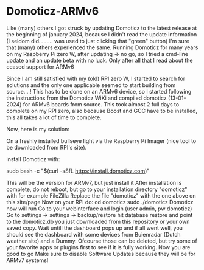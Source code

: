 # Domoticz-ARMv6

Like (many) others I got struck by updating Domoticz to the latest release at the beginning of january 2024, because I didn't read the update information
(I seldom did......... was used to just clicking that "green" button)
I'm sure that (many) others experienced the same.
Running Domoticz for many years on my Raspberry Pi zero W, after updating -> no go, so I tried a cmd-line update and an update beta with no luck.
Only after all that I read about the ceased support for ARMv6

Since I am still satisfied with my (old) RPI zero W, I started to search for solutions and the only one applicable seemed to start building from source....!
This has to be done on an ARMv6 device, so I started following the instructions from the Domoticz WiKi and compiled domoticz (13-01-2024) for ARMv6 boards from source.
This took almost 2 full days to complete on my RPI zero, also because Boost and GCC have to be installed, this all takes a lot of time to complete.

Now, here is my solution:

On a freshly installed bullseye light via the Raspberry Pi Imager (nice tool to be downloaded from RPI's site).

install Domoticz with:

sudo bash -c "$(curl -sSfL https://install.domoticz.com)" 


This will be the version for ARMv7, but just install it
After installation is complete, do not reboot, but go to your installation directory "domoticz" with for example FileZilla
Replace the file "domoticz" with the one above on this site/page
Now on your RPI do:
cd domoticz
sudo ./domoticz
Domoticz now will run
Go to your webinterface and login (user admin, pw domoticz)
Go to settings -> settings -> backup/restore
hit database restore and point to the domoticz.db you just downloaded from this repository or your own saved copy.
Wait untill the dashboard pops up and if all went well, you
should see the dashboard with some devices from Buienradar (Dutch weather site) and a Dummy.
Ofcourse those can be deleted, but try some of your favorite apps or plugins first to see if it is fully working.
Now you are good to go
Make sure to disable Software Updates because they will be for ARMv7 systems!
